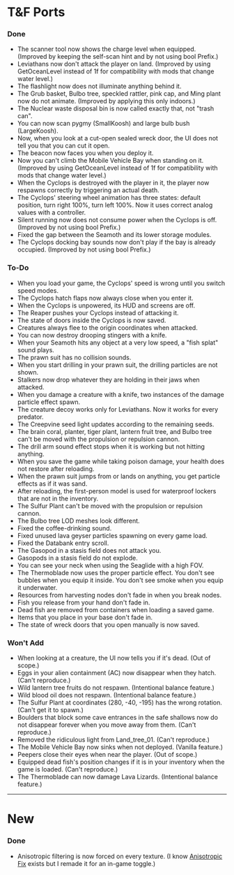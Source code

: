 ﻿# T&F Ports
### Done
- The scanner tool now shows the charge level when equipped. (Improved by keeping the self-scan hint and by not using bool Prefix.)
- Leviathans now don't attack the player on land. (Improved by using GetOceanLevel instead of 1f for compatibility with mods that change water level.)
- The flashlight now does not illuminate anything behind it.
- The Grub basket, Bulbo tree, speckled rattler, pink cap, and Ming plant now do not animate. (Improved by applying this only indoors.)
- The Nuclear waste disposal bin is now called exactly that, not "trash can".
- You can now scan pygmy (SmallKoosh) and large bulb bush (LargeKoosh).
- Now, when you look at a cut-open sealed wreck door, the UI does not tell you that you can cut it open.
- The beacon now faces you when you deploy it.
- Now you can't climb the Mobile Vehicle Bay when standing on it. (Improved by using GetOceanLevel instead of 1f for compatibility with mods that change water level.)
- When the Cyclops is destroyed with the player in it, the player now respawns correctly by triggering an actual death.
- The Cyclops' steering wheel animation has three states: default position, turn right 100%, turn left 100%. Now it uses correct analog values with a controller.
- Silent running now does not consume power when the Cyclops is off. (Improved by not using bool Prefix.)
- Fixed the gap between the Seamoth and its lower storage modules.
- The Cyclops docking bay sounds now don't play if the bay is already occupied. (Improved by not using bool Prefix.)

### To-Do
- When you load your game, the Cyclops' speed is wrong until you switch speed modes.
- The Cyclops hatch flaps now always close when you enter it.
- When the Cyclops is unpowered, its HUD and screens are off.
- The Reaper pushes your Cyclops instead of attacking it.
- The state of doors inside the Cyclops is now saved.
- Creatures always flee to the origin coordinates when attacked.
- You can now destroy drooping stingers with a knife.
- When your Seamoth hits any object at a very low speed, a "fish splat" sound plays.
- The prawn suit has no collision sounds.
- When you start drilling in your prawn suit, the drilling particles are not shown.
- Stalkers now drop whatever they are holding in their jaws when attacked.
- When you damage a creature with a knife, two instances of the damage particle effect spawn.
- The creature decoy works only for Leviathans. Now it works for every predator.
- The Creepvine seed light updates according to the remaining seeds.
- The brain coral, planter, tiger plant, lantern fruit tree, and Bulbo tree can't be moved with the propulsion or repulsion cannon.
- The drill arm sound effect stops when it is working but not hitting anything.
- When you save the game while taking poison damage, your health does not restore after reloading.
- When the prawn suit jumps from or lands on anything, you get particle effects as if it was sand.
- After reloading, the first-person model is used for waterproof lockers that are not in the inventory.
- The Sulfur Plant can't be moved with the propulsion or repulsion cannon.
- The Bulbo tree LOD meshes look different.
- Fixed the coffee-drinking sound.
- Fixed unused lava geyser particles spawning on every game load.
- Fixed the Databank entry scroll.
- The Gasopod in a stasis field does not attack you.
- Gasopods in a stasis field do not explode.
- You can see your neck when using the Seaglide with a high FOV.
- The Thermoblade now uses the proper particle effect. You don't see bubbles when you equip it inside. You don't see smoke when you equip it underwater.
- Resources from harvesting nodes don't fade in when you break nodes.
- Fish you release from your hand don't fade in.
- Dead fish are removed from containers when loading a saved game.
- Items that you place in your base don't fade in.
- The state of wreck doors that you open manually is now saved.

### Won't Add
- When looking at a creature, the UI now tells you if it's dead. (Out of scope.)
- Eggs in your alien containment (AC) now disappear when they hatch. (Can't reproduce.)
- Wild lantern tree fruits do not respawn. (Intentional balance feature.)
- Wild blood oil does not respawn. (Intentional balance feature.)
- The Sulfur Plant at coordinates (280, -40, -195) has the wrong rotation. (Can't get it to spawn.)
- Boulders that block some cave entrances in the safe shallows now do not disappear forever when you move away from them. (Can't reproduce.)
- Removed the ridiculous light from Land_tree_01. (Can't reproduce.)
- The Mobile Vehicle Bay now sinks when not deployed. (Vanilla feature.)
- Peepers close their eyes when near the player. (Out of scope.)
- Equipped dead fish's position changes if it is in your inventory when the game is loaded. (Can't reproduce.)
- The Thermoblade can now damage Lava Lizards. (Intentional balance feature.)

---

# New
### Done
- Anisotropic filtering is now forced on every texture. (I know [Anisotropic Fix](https://www.nexusmods.com/subnautica/mods/185) exists but I remade it for an in-game toggle.)